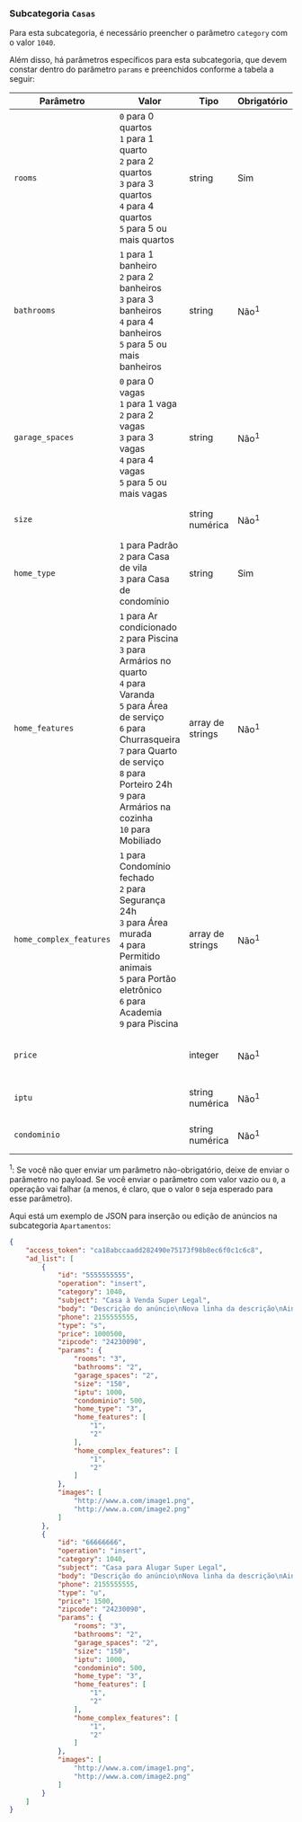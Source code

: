 ### Subcategoria `Casas`

Para esta subcategoria, é necessário preencher o parâmetro `category` com o valor `1040`.

Além disso, há parâmetros específicos para esta subcategoria, que devem constar dentro do parâmetro `params` e preenchidos conforme a tabela a seguir:


| Parâmetro | Valor | Tipo | Obrigatório | Descrição |
|------------------|--------------------------------------------------------------------------------------------------------------------------------------------------------------------------------------------------------------------------------------------------------------------------------------------------------------------------------------------------------------------------------------------------------------------------------------------------------------------------------------------------------------------------------------------------------------------------------------------------------------------------------------------------------------------------------------------------------------------------------------------------------------------------------------------------------------------------------------------------------------------------------------------------------------------------------------------------------------------------------------------------------------------------------------------------------------------------------|------------------|-------------|----------------------------|
| `rooms` | `0` para 0 quartos<br> `1` para 1 quarto<br> `2` para 2 quartos<br> `3` para 3 quartos<br> `4` para 4 quartos<br> `5` para 5 ou mais quartos<br> | string | Sim | Quantidade de quartos |
| `bathrooms` | `1` para 1 banheiro<br> `2` para 2 banheiros<br> `3` para 3 banheiros<br> `4` para 4 banheiros<br> `5` para 5 ou mais banheiros<br> | string | Não<sup>1</sup> | Quantidade de banheiros |
| `garage_spaces` | `0` para 0 vagas<br> `1` para 1 vaga<br> `2` para 2 vagas<br> `3` para 3 vagas<br> `4` para 4 vagas<br> `5` para 5 ou mais vagas<br> | string | Não<sup>1</sup> | Quantidade de vagas de garagem |
| `size` |  | string numérica | Não<sup>1</sup> | Área do apartamento (m²) |
| `home_type` | `1` para Padrão<br> `2` para Casa de vila<br> `3` para Casa de condomínio | string | Sim | Tipo de casa |
| `home_features` | `1` para Ar condicionado<br>`2` para Piscina<br>`3` para Armários no quarto<br> `4` para Varanda<br> `5` para Área de serviço<br> `6` para Churrasqueira<br> `7` para Quarto de serviço<br> `8` para Porteiro 24h<br> `9` para Armários na cozinha<br> `10` para Mobiliado | array de strings | Não<sup>1</sup> | Detalhes do imóvel |
| `home_complex_features` | `1` para Condomínio fechado<br> `2` para Segurança 24h<br> `3` para Área murada<br> `4` para Permitido animais<br> `5` para Portão eletrônico<br> `6` para Academia<br> `9` para Piscina | array de strings | Não<sup>1</sup> | Detalhes do condomínio |
| `price` |  | integer | Não<sup>1</sup> | Preço de venda ou aluguel do imóvel |
| `iptu` |  | string numérica | Não<sup>1</sup> | Valor mensal do IPTU |
| `condominio` |  | string numérica | Não<sup>1</sup> | Valor mensal do condomínio |

<sup>1</sup>: Se você não quer enviar um parâmetro não-obrigatório, deixe de enviar o parâmetro no payload. Se você enviar o parâmetro com valor vazio ou `0`, a operação vai falhar (a menos, é claro, que o valor `0` seja esperado para esse parâmetro).

Aqui está um exemplo de JSON para inserção ou edição de anúncios na subcategoria `Apartamentos`:

```json
{
    "access_token": "ca18abccaadd282490e75173f98b8ec6f0c1c6c8",
    "ad_list": [
        {
            "id": "5555555555",
            "operation": "insert",
            "category": 1040,
            "subject": "Casa à Venda Super Legal",
            "body": "Descrição do anúncio\nNova linha da descrição\nAinda outra linha da descrição",
            "phone": 2155555555,
            "type": "s",
            "price": 1000500,
            "zipcode": "24230090",
            "params": {
                "rooms": "3",
                "bathrooms": "2",
                "garage_spaces": "2",
                "size": "150",
                "iptu": 1000,
                "condominio": 500,
                "home_type": "3",
                "home_features": [
                    "1",
                    "2"
                ],
                "home_complex_features": [
                    "1",
                    "2"
                ]
            },
            "images": [
                "http://www.a.com/image1.png",
                "http://www.a.com/image2.png"
            ]
        },
        {
            "id": "66666666",
            "operation": "insert",
            "category": 1040,
            "subject": "Casa para Alugar Super Legal",
            "body": "Descrição do anúncio\nNova linha da descrição\nAinda outra linha da descrição",
            "phone": 2155555555,
            "type": "u",
            "price": 1500,
            "zipcode": "24230090",
            "params": {
                "rooms": "3",
                "bathrooms": "2",
                "garage_spaces": "2",
                "size": "150",
                "iptu": 1000,
                "condominio": 500,
                "home_type": "3",
                "home_features": [
                    "1",
                    "2"
                ],
                "home_complex_features": [
                    "1",
                    "2"
                ]
            },
            "images": [
                "http://www.a.com/image1.png",
                "http://www.a.com/image2.png"
            ]
        }
    ]
}
```